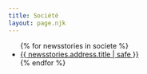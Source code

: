 ```yaml
---
title: Société
layout: page.njk
---
```


<ul>
{% for newsstories in societe %}
<li><a href="/societe/articles/{{ newsstories.address.title | slug }}/">{{ newsstories.address.title | safe }}</a></li>
{% endfor %}
</ul>